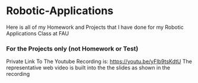 # Robotic-Applications

Here is all of my Homework and Projects that I have done for my Robotic Applications Class at FAU
### For the Projects only (not Homework or Test)
Private Link To The Youtube Recording is: https://youtu.be/yFIb9tsKdtU
The representative web video is built into the the slides as shown in the recording
